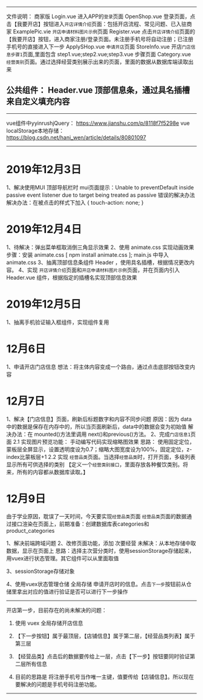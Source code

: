 ------------------------------------------------
文件说明：
商家版
Login.vue       进入APP的`登录`页面
OpenShop.vue    登录页面，点击【我要开店】按钮进入`开店详情介绍`页面：包括开店流程、常见问题、已入驻商家
ExamplePic.vie  `开店申请材料图片示例`页面
Register.vue    点击`开店详情介绍`页面的【我要开店】按钮，进入商家注册/登录页面。未注册手机号将自动注册；已注册手机号的直接进入下一步
ApplySHop.vue   `申请开店`页面
StoreInfo.vue  开店`门店信息步骤1`页面,里面包含 step1.vue;step2.vue;step3.vue 步骤页面
Category.vue    `经营类别`页面。通过选择经营类别展示出来的页面，里面的数据从数据库端读取出来

公共组件：
Header.vue  顶部信息条，通过具名插槽来自定义填充内容
------------------------------------------------

************************************************
vue组件中yyinrushjQuery：
https://www.jianshu.com/p/8118f7f5298e
vue localStorage本地存储：
https://blog.csdn.net/hani_wen/article/details/80801097
************************************************

# 2019年12月3日
1、解决使用MUI 顶部导航栏时 mui页面提示：Unable to preventDefault inside passive event listener due to target being treated as passive 错误的解决办法
    解决办法：在被点击的样式下加入 { touch-action: none; }

# 2019年12月4日
1、待解决：弹出菜单框取消倒三角显示效果
2、使用 animate.css 实现动画效果
    步骤：安装 animate.css  [ npm install animate.css ];
          main.js 中导入 animate.css
3、抽离顶部信息条组件 Header ，使用具名插槽，根据情况更改内容。
4、实现 `开店详情介绍`页面和`开店申请材料图片示例`页面，并在页面内引入 Header.vue 组件，根据指定的插槽名实现顶部信息效果

# 2019年12月5日
1、抽离手机验证输入框组件，实现组件复用

# 12月6日
1、申请开店门店信息 想法：将主体内容变成一个路由，通过点击底部按钮改变内容

# 12月7日
1、解决【门店信息】页面，刷新后标题数字和内容不同步问题
原因：因为 data 中的数据是保存在内存中的，所以当页面刷新后，data中的数据会变为初始值
解决办法：在 mounted()方法里调用 next()和previous()方法。
2、完成`门店信息1`页面
    2.1 实现图片预览功能：
    <!-- 2.1.1 安装 vue-preview插件 `https://github.com/LS1231/vue-preview`
    2.1.2 在 webpack.base.config.js文件中的loaders 新增一个loader。原因：插件编写中使用了ES6语法，需进行代码编译
    2.1.3 引入 vue-preview插件 -->
    手动编写代码实现缩略图效果 思路：
        使用固定定位，蒙板层全屏显示，设置透明度设为0.7；缩略大图宽度设为100%，固定定位，z-index比蒙板层+1
    2.2 实现 `经营品类`页面。当选择`经营品类`时，打开页面，多级列表显示所有可供选择的类别
        【定义一个`经营类别接口`，里面存放各种餐饮类别。将来，所有的内容都从数据库读取。】

# 12月9日
由于学业原因，耽误了一天时间，今天要实现`经营品类`页面
`经营品类`页面的数据通过接口渲染在页面上，前期准备：创建数据库表categories和product_categories

1、解决前端跨域问题 
2、改修页面功能，添加 次要经营
未解决：从本地存储中取数据，显示在页面上
思路：选择主次营分类时，使用sessionStorage存储起来，用vuex进行状态管理。其它组件可以从里面取值

3、sessionStorage存储对象
<!-- 
item=[{id:1,name:'wyf'}]
存储对象时，先转换成JSON串
let s = JSON.stringify(item);
sessionStorage.setItem("mainCategory", JSON.stringify(item));
let list = JSON.parse(s);
console.log(list.name); -->


4、使用vuex状态管理仓储 全局存储 申请开店时的信息。点击`下一步`按钮前从仓储里拿出对应的值进行验证是否可以进行下一步操作




------------------------------------------------
开店第一步，目前存在的尚未解决的问题：
1. 使用 vuex 全局存储开店信息

2. 【下一步按钮】属于最顶层，【店铺信息】属于第二层，【经营品类列表】属于第三层

3. 【经营品类】点击后的数据要传给上一层，点击【下一步】按钮要同时验证第二层所有信息

4. 目前的思路是 将注册手机号当作唯一主键，值要传给【店铺信息】。所以现在要解决的问题是手机号码注册功能。
------------------------------------------------
